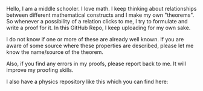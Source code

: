 

Hello, I am a middle schooler. I love math. I keep thinking about relationships between different mathematical constructs and I make my own "theorems". So whenever a possibility of a relation clicks to me, I try to formulate and write a proof for it. In this GitHub Repo, I keep uploading for my own sake. 


I do not know if one or more of these are already well known. If you are aware of some source where these properties are described, please let me know the name/source of the theorem. 


Also, if you find any errors in my proofs, please report back to me. It will improve my proofing skills.



I also have a physics repository like this which you can find here: 
